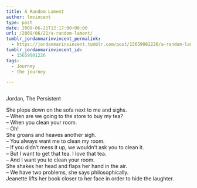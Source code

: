 ```yaml
---
title: A Random Lament
author: lmvincent
type: post
date: 2009-06-21T12:17:00+00:00
url: /2009/06/21/a-random-lament/
tumblr_jordanmarinvincent_permalink:
  - https://jordanmarinvincent.tumblr.com/post/15659081226/a-random-lament
tumblr_jordanmarinvincent_id:
  - 15659081226
tags:
  - Journey
  - the journey

---
```

<a href="https://www.flickr.com/photos/larryvincent/3647423325/" title="photo sharing" target="_blank" rel="noopener"><img src="https://farm3.static.flickr.com/2447/3647423325_5f84e7a49e_m.jpg" alt="" /></a>

Jordan, The Persistent

She plops down on the sofa next to me and sighs.  
&ndash; When are we going to the store to buy my tea?  
&ndash; When you clean your room.  
&ndash; Oh!  
She groans and heaves another sigh.  
&ndash; You always want me to clean my room.  
&ndash; If you didn&rsquo;t mess it up, we wouldn&rsquo;t ask you to clean it.  
&ndash; But I want to get that tea. I love that tea.  
&ndash; And I want you to clean your room.  
She shakes her head and flaps her hand in the air.  
&ndash; We have two problems, she says philosophically.  
Jeanette lifts her book closer to her face in order to hide the laughter.

<div class="blogger-post-footer">
  <img loading="lazy" width="1" height="1" src="https://blogger.googleusercontent.com/tracker/9039099668816362935-1045095126174200636?l=jordansjourney2.blogspot.com" alt="" />
</div>